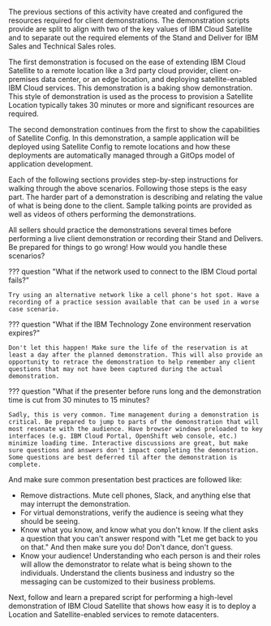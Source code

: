 The previous sections of this activity have created and configured the resources required for client demonstrations. The demonstration scripts provide are split to align with two of the key values of IBM Cloud Satellite and to separate out the required elements of the Stand and Deliver for IBM Sales and Technical Sales roles.

The first demonstration is focused on the ease of extending IBM Cloud Satellite to a remote location like a 3rd party cloud provider, client on-premises data center, or an edge location, and deploying satellite-enabled IBM Cloud services. This demonstration is a baking show demonstration. This style of demonstration is used as the process to provision a Satellite Location typically takes 30 minutes or more and significant resources are required. 

The second demonstration continues from the first to show the capabilities of Satellite Config. In this demonstration, a sample application will be deployed using Satellite Config to remote locations and how these deployments are automatically managed through a GitOps model of application development.

Each of the following sections provides step-by-step instructions for walking through the above scenarios. Following those steps is the easy part. The harder part of a demonstration is describing and relating the value of what is being done to the client. Sample talking points are provided as well as videos of others performing the demonstrations. 

All sellers should practice the demonstrations several times before performing a live client demonstration or recording their Stand and Delivers. Be prepared for things to go wrong! How would you handle these scenarios?

??? question "What if the network used to connect to the IBM Cloud portal fails?"

    Try using an alternative network like a cell phone's hot spot. Have a recording of a practice session available that can be used in a worse case scenario.

??? question "What if the IBM Technology Zone environment reservation expires?"

    Don't let this happen! Make sure the life of the reservation is at least a day after the planned demonstration. This will also provide an opportunity to retrace the demonstration to help remember any client questions that may not have been captured during the actual demonstration.

??? question "What if the presenter before runs long and the demonstration time is cut from 30 minutes to 15 minutes?

    Sadly, this is very common. Time management during a demonstration is critical. Be prepared to jump to parts of the demonstration that will most resonate with the audience. Have browser windows preloaded to key interfaces (e.g. IBM Cloud Portal, OpenShift web console, etc.) minimize loading time. Interactive discussions are great, but make sure questions and answers don't impact completing the demonstration. Some questions are best deferred til after the demonstration is complete.

And make sure common presentation best practices are followed like:

- Remove distractions. Mute cell phones, Slack, and anything else that may interrupt the demonstration.
- For virtual demonstrations, verify the audience is seeing what they should be seeing.
- Know what you know, and know what you don't know. If the client asks a question that you can't answer respond with "Let me get back to you on that." And then make sure you do! Don't dance, don't guess. 
- Know your audience! Understanding who each person is and their roles will allow the demonstrator to relate what is being shown to the individuals. Understand the clients business and industry so the messaging can be customized to their business problems.

Next, follow and learn a prepared script for performing a high-level demonstration of IBM Cloud Satellite that shows how easy it is to deploy a Location and Satellite-enabled services to remote datacenters.